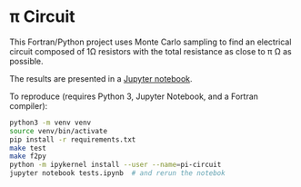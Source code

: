 # π Circuit

This Fortran/Python project uses Monte Carlo sampling to find an electrical
circuit composed of 1Ω resistors with the total resistance as close to π Ω as
possible.

The results are presented in a [Jupyter notebook](https://github.com/azag0/pi-circuit/blob/master/tests.ipynb).

To reproduce (requires Python 3, Jupyter Notebook, and a Fortran compiler):

```bash
python3 -m venv venv
source venv/bin/activate
pip install -r requirements.txt
make test
make f2py
python -m ipykernel install --user --name=pi-circuit
jupyter notebook tests.ipynb  # and rerun the notebok
```
